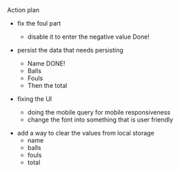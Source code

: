 Action plan
- fix the foul part
  - disable it to enter the negative value Done!
    
- persist the data that needs persisting
  - Name DONE!
  * Balls   
  * Fouls
  * Then the total
- fixing the UI
  - doing the mobile query for mobile responsiveness
  - change the font into something that is user friendly

* add a way to clear the values from local storage 
    * name 
    * balls 
    * fouls 
    * total

